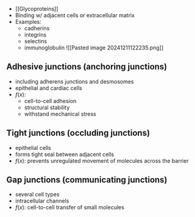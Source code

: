 - [[Glycoproteins]]
- Binding w/ adjacent cells or extracellular matrix
- Examples:
	- cadherins
	- integrins
	- selectins
	- immunoglobulin
![[Pasted image 20241211122235.png]]
## Adhesive junctions (anchoring junctions)
- including adherens junctions and desmosomes
- epithelial and cardiac cells
- $f(x)$:
	- cell-to-cell adhesion
	- structural stability
	- withstand mechanical stress
## Tight junctions (occluding junctions)
- epithelial cells
- forms tight seal between adjacent cells
- $f(x)$: prevents unregulated movement of molecules across the barrier
## Gap junctions (communicating junctions)
- several cell types
- intracellular channels
- $f(x)$: cell-to-cell transfer of small molecules